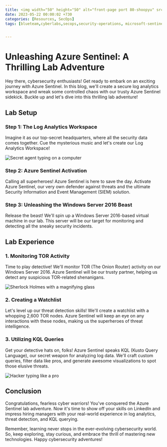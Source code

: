 ```yaml
---
title: <img width="50" height="50" alt="front-page port 80-shoopyu" src="https://www.thebigredgroup.com/wp-content/uploads/2021/06/top-six.jpg">  Unleashing Azure Sentinel A thrilling lab Adventure💻🛡️
date: 2023-05-22 00:00:02 +730
categories: [Resources, SecOps]
tags: [blueteam,cyberlabs,secops,security-operations, microsoft-sentinel, siem, threat-hunting] # TAG names should always be lowercase


---
```



# Unleashing Azure Sentinel: A Thrilling Lab Adventure

Hey there, cybersecurity enthusiasts! Get ready to embark on an exciting journey with Azure Sentinel. In this blog, we'll create a secure log analytics workspace and wreak some controlled chaos with our trusty Azure Sentinel sidekick. Buckle up and let's dive into this thrilling lab adventure!

## Lab Setup

### Step 1: The Log Analytics Workspace

Imagine it as our top-secret headquarters, where all the security data comes together. Cue the mysterious music and let's create our Log Analytics Workspace!

![Secret agent typing on a computer](https://media.giphy.com/media/9GIE4bg4EV7UYFeP5B/giphy.gif)

### Step 2: Azure Sentinel Activation

Calling all superheroes! Azure Sentinel is here to save the day. Activate Azure Sentinel, our very own defender against threats and the ultimate Security Information and Event Management (SIEM) solution.



### Step 3: Unleashing the Windows Server 2016 Beast

Release the beast! We'll spin up a Windows Server 2016-based virtual machine in our lab. This server will be our target for monitoring and detecting all the sneaky security incidents.



## Lab Experience

### 1. Monitoring TOR Activity

Time to play detective! We'll monitor TOR (The Onion Router) activity on our Windows Server 2016. Azure Sentinel will be our trusty partner, helping us detect any suspicious TOR-related shenanigans.

![Sherlock Holmes with a magnifying glass](https://media.giphy.com/media/3o6Ztf4ZfqvUcEwRDW/giphy.gif)

### 2. Creating a Watchlist

Let's level up our threat detection skills! We'll create a watchlist with a whopping 2,600 TOR nodes. Azure Sentinel will keep an eye on any interactions with these nodes, making us the superheroes of threat intelligence.



### 3. Utilizing KQL Queries

Get your detective hats on, folks! Azure Sentinel speaks KQL (Kusto Query Language), our secret weapon for analyzing log data. We'll craft custom queries, filter data like pros, and generate awesome visualizations to spot those elusive threats.

![Hacker typing like a pro](https://media.giphy.com/media/BcJ2KvJf9H7vYifeIE/giphy.gif)

## Conclusion

Congratulations, fearless cyber warriors! You've conquered the Azure Sentinel lab adventure. Now it's time to show off your skills on LinkedIn and impress hiring managers with your real-world experience in log analytics, threat detection, and KQL querying.

Remember, learning never stops in the ever-evolving cybersecurity world. So, keep exploring, stay curious, and embrace the thrill of mastering new technologies. Happy cybersecurity adventures!


